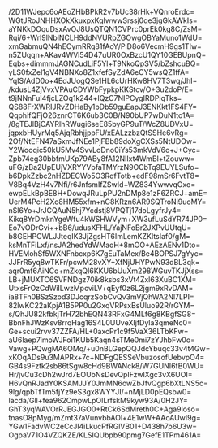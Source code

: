 /2D11WJepc6oAEoZHbBPkR2v7bUc38rHk+VQnroErdc=
WGtJRoJNHHXOkXkuxpxKqIwwwSrssj0qe3jgGkAWkIs=
aYNKkDOquDsxAvOJ8UsQTQN1CVPrc0prEk0kg8C/ZsM=
Rqi/6+Wrl9lNblNCLH9ddNVURpZGOwgOBYaMuno1WdU=
xmGabmuQN4hECymRRq81fAoY/PiD8o6VecmH9gs1TIw=
n5ZUqqn+AKav4WVl54D47uUR0OxBzcU1QY10GEBUpnQ=
Eqbs+dimmmJAGNCudLiF5Yl+T9NkoQpSV5/bZshcuBQ=
yLS0fxZel1gV4NBNXo8Z1xfefSyZdA6eCY5wsQZ1ffA=
YqIS/AdD0o+4EdJUogQSe1HL6cUrHKw8HV7T3wq/JhI=
/kdusL4ZjVvxVPAuCDYWbFypkpKKStcv/O+3u2doP/E=
t9jNNnFuI4fjcLZOq1k244+lQzC7NIPCygIRDPiqTks=
QS88FrXWRIJRvZDHaBy1bDb59guEapJ3ENKkt1FS4FY=
QqphifQFjO26znrCT6K6ub3C0B/N90bUP7wDuN1to1A=
/8gTEJlBjCAYRlhRWugi6seE85byGP9uT/WcZ8UDVxU=
jqpxbHUyrMq5AjqRbhjjppFU/xEALzzbzQtSSHe6vRg=
2Of/NtEFN47aSxmJfNEe1PjFBb89doXgCXSs5NtUDOw=
Y2Wooqic50kU5Mv4SvvLoDno0iYs53mkVdV6o+J+Cyc=
Zpb74eg30bbfmUKp79ABy8fA12NlIxt4WmBl+tZouww=
uFG/zBa2UpEUjVXRYYVbfaTMYrzN9OCbTq9EUYLSufo=
b6DpkZzbc2nHZDECWo5O3RqfTotb+edF98mSr6FvtT8=
V8Bq4VzH4v7Nfi/r6JnfsmIfZSwId+WZ834YwwvqOxo=
ewpELkBpBE8H+DowqJRuLpPU2nDMp8e1zF6ZRCJ+amE=
UerM4PcH2Xo8HM55xfm+nG8KRzn6AR9SQTroNi9uoMY=
nSl6Yo+JrJCQAuN5hj7Ycdstj8VPQTj17doLgyfrJy4=
Kikq8YrDmknYgeWfu4kWSHWVym+XW3ufLuSdYR74JP0=
Eo7vODrGvi++bB6/udusXFHL/YajNFoBr2JXPvUUtqU=
b8GEHPCWLJJteqIK3JjZgsHT6ImLemKZKItsIaf0/gM=
ksMnTFiLxf/nsJA2hedYdWMaoH+8mOO+AEzAENv1Dto=
HVEMohSf5WXNFnbcxp6K7gEuTaMex/Be4BOPSJ7gYyc=
JJFrR5yq8wTKFr/pcwM28vXY+XfNjUHYPwN93dBL3qk=
aqr0mf6AiNCo+mZkqQI6KKU6bUuXm298WGuvTKJjXss=
LB+jMUXTC6SVFNDgz70ik8ksbs3xVt4Zxl63XuBC1XM=
UtxsFrOzCdWiILwzMpcviLV+qEyf0z6L2jgm9xRvDAM=
ia8TFn0BSzSzod3DJcqrzSobCvQv3mVjQhWA2Nl7LPI=
82lwKC22aKpjA1B5PP0u2GxqVRPsxBsUluo92R/rGYM=
s/QhJU82kfbkjTrH72bhEQN43RFxG4MLf6g8KBgfSG8=
BbnFhJWzKsv8rrqHag16S4L0UUveXIjfDyla3qmeNc0=
Ge+scui2rvv37ZZFA/HL+0axcPr1c9f5VaX36LTbKFw=
aU6laep7imoWJFoi1KUb5Kaqn4sTMe0mi7zYJhbFw0o=
Vawg+PQwgMA6OMq/+u0nBLGepQQJdcYbuqc33v4t4Gw=
xKOqADs9u3MAPRx+7c+NDFgQESSeVbuzosofUebvpO4=
GB4s9Fztk2sb86tSgw8cHd9BWANck8/W7GUNI6fB0WU=
Hr/jvCu3cDh2wJrd7EOUbNsDevQpIFzwlXgc3vX6UOI=
H6vQnRJadY0KSAMJJY0JmMN6owZbJfvQgp6bXtLNS5c=
9lg/qpbTfTm5fjYz9eS3gx8WYYJI/+nMjLD0pEQsbw0=
lacda/Gll+fea962CmpwLpOlLrfskM9kyw93A/0H2JY=
GhT3yqWAVOrRJEGJGO0+RtCk6SdMreth0C+Aga9loso=
tnasO8pMyg/mZmt37aVunvbbAOl+4E1wW+AAoAUwI9g=
YGw1FadvWC2eCcJl4iLkucPfRGlVB01+D438h7p6U3w=
OgpaV71O4VZQKZE/KLSIQUbpb90pmg7GefE1TPm461A=
